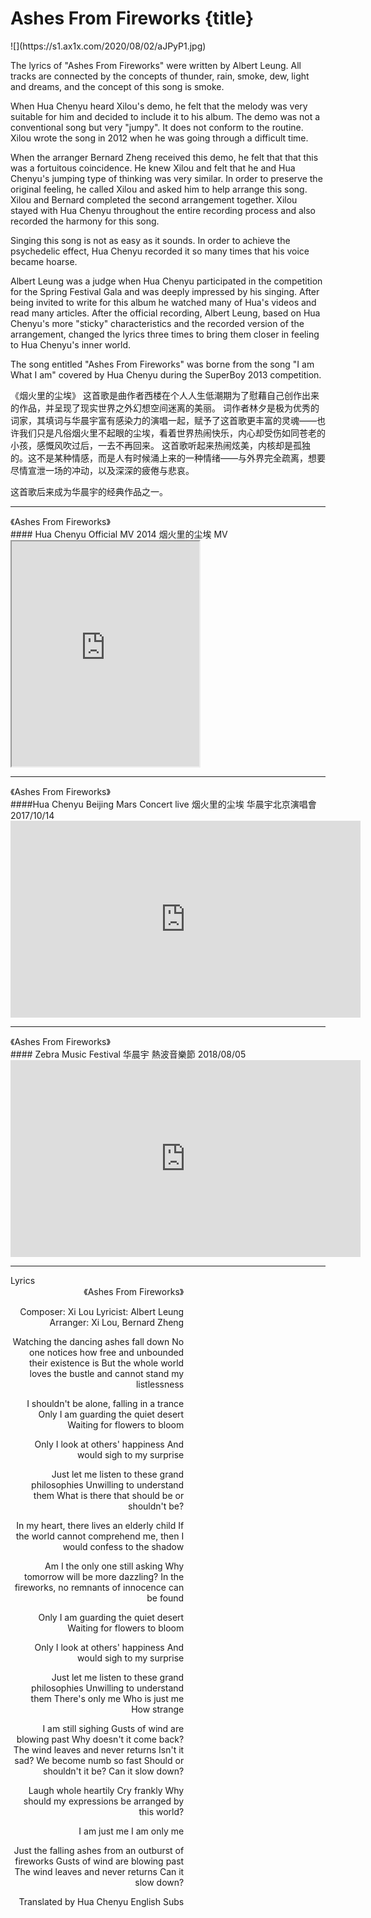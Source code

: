 # Ashes From Fireworks {title}
<div class="background" markdown="1">
![](https://s1.ax1x.com/2020/08/02/aJPyP1.jpg)
</div>

The lyrics of "Ashes From Fireworks" were written by Albert Leung. All tracks are connected by the concepts of thunder, rain, smoke, dew, light and dreams, and the concept of this song is smoke.

When Hua Chenyu heard Xilou's demo, he felt that the melody was very suitable for him and decided to include it to his album. The demo was not a conventional song but very "jumpy". It does not conform to the routine. Xilou wrote the song in 2012 when he was going through a difficult time. 

When the arranger Bernard Zheng received this demo, he felt that that this was a fortuitous coincidence. He knew Xilou and felt that he and Hua Chenyu's jumping type of thinking was very similar. In order to preserve the original feeling, he called Xilou and asked him to help arrange this song. Xilou and Bernard completed the second arrangement together. Xilou stayed with Hua Chenyu throughout the entire recording process and also recorded the harmony for this song.

Singing this song is not as easy as it sounds. In order to achieve the psychedelic effect, Hua Chenyu recorded it so many times that his voice became hoarse.

Albert Leung was a judge when Hua Chenyu participated in the competition for the Spring Festival Gala and was deeply impressed by his singing. After being invited to write for this album he watched many of Hua's videos and read many articles. After the official recording, Albert Leung, based on Hua Chenyu's more "sticky" characteristics and the recorded version of the arrangement, changed the lyrics three times to bring them closer in feeling to Hua Chenyu's inner world.

The song entitled "Ashes From Fireworks" was borne from the song "I am What I am" covered by Hua Chenyu during the SuperBoy 2013 competition.

《烟火里的尘埃》
这首歌是曲作者西楼在个人人生低潮期为了慰藉自己创作出来的作品，并呈现了现实世界之外幻想空间迷离的美丽。
词作者林夕是极为优秀的词家，其填词与华晨宇富有感染力的演唱一起，赋予了这首歌更丰富的灵魂——也许我们只是凡俗烟火里不起眼的尘埃，看着世界热闹快乐，内心却受伤如同苍老的小孩，感慨风吹过后，一去不再回来。
这首歌听起来热闹炫美，内核却是孤独的。这不是某种情感，而是人有时候涌上来的一种情绪——与外界完全疏离，想要尽情宣泄一场的冲动，以及深深的疲倦与悲哀。

这首歌后来成为华晨宇的经典作品之一。

---------------------------------
</div>
<div class="divider">《Ashes From Fireworks》</div>
#### Hua Chenyu Official MV 2014 烟火里的尘埃 MV

<iframe allowfullscreen height=360 src="https://rio6.github.io/Subtube?v=R9Oq44fcNvE&subtitle-English=https://dl.dropboxusercontent.com/s/xr02r3s02owsyo4/04%20A1%20Ashes%20MV%20ENG.srt&subtitle-Spanish=https://dl.dropboxusercontent.com/s/rwi5jn0ut54xdf2/04%20A1%20Ashes%20MV%20SAP.srt.srt&subtitle-PinYin=https://dl.dropboxusercontent.com/s/yicd2iljbgesya7/04%20A1%20Ashes%20MV%20PIN..srt"></iframe>

---------------------------------
</div>
<div class="divider">《Ashes From Fireworks》</div>
####Hua Chenyu Beijing Mars Concert live 烟火里的尘埃 华晨宇北京演唱會 2017/10/14

<iframe width="560" height="315" src="https://www.youtube.com/embed/WpzWo2oSDZg" frameborder="0" allow="accelerometer; autoplay; encrypted-media; gyroscope; picture-in-picture" allowfullscreen></iframe>

---------------------------------
</div>
<div class="divider">《Ashes From Fireworks》</div>
#### Zebra Music Festival 华晨宇 熱波音樂節 2018/08/05 

<iframe width="560" height="315" src="https://www.youtube.com/embed/s4EIqlcQLeQ" frameborder="0" allow="accelerometer; autoplay; encrypted-media; gyroscope; picture-in-picture" allowfullscreen></iframe>

---------------------------------
</div>
<div class="divider">Lyrics</div>

<div class="box">
<div class="lyrics" style="width: 55%; text-align: right">
《Ashes From Fireworks》

Composer: Xi Lou
Lyricist: Albert Leung
Arranger: Xi Lou, Bernard Zheng

Watching the dancing ashes fall down
No one notices how free and unbounded their existence is
But the whole world loves the bustle
and cannot stand my listlessness

I shouldn't be alone, falling in a trance
Only I am guarding the quiet desert
Waiting for flowers to bloom

Only I look at others' happiness
And would sigh to my surprise

Just let me listen to these grand philosophies
Unwilling to understand them
What is there that should be or shouldn't be?

In my heart, there lives an elderly child
If the world cannot comprehend me,
then I would confess to the shadow

Am I the only one still asking
Why tomorrow will be more dazzling?
In the fireworks, no remnants of innocence can be found

Only I am guarding the quiet desert
Waiting for flowers to bloom

Only I look at others' happiness
And would sigh to my surprise

Just let me listen to these grand philosophies
Unwilling to understand them
There's only me
Who is just me
How strange

I am still sighing
Gusts of wind are blowing past
Why doesn't it come back?
The wind leaves and never returns
Isn't it sad?
We become numb so fast
Should or shouldn't it be?
Can it slow down?

Laugh whole heartily
Cry frankly
Why should my expressions be arranged
by this world?

I am just me
I am only me

Just the falling ashes from an outburst of fireworks
Gusts of wind are blowing past
The wind leaves and never returns
Can it slow down?

Translated by Hua Chenyu English Subs
</div>